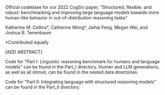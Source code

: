Official codebase for our 2022 CogSci paper, "Structured, flexible, and robust: benchmarking and improving large language models towards more human-like behavior in out-of-distribution reasoning tasks"

Katherine M. Collins*, Catherine Wong*, Jaihai Feng, Megan Wei, and Joshua B. Tenenbaum

*Contributed equally

[ADD ABSTRACT]

Code for "Part I: Linguistic reasoning benchmark for humans and language models" can be found in the Part_I directory. Human and LLM generations, as well as all stimuli, can be found in the nested data directories. 

Code for "Part II: Integrating language with structured reasoning models" can be found in the Part_II directory. 




